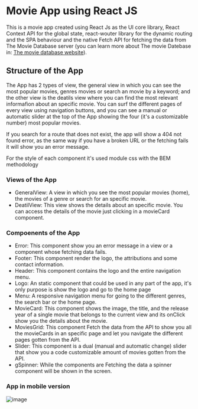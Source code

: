 # Movie App using React JS

This is a movie app created using React Js as the UI core library, React Context API for the global state, react-wouter library for the dynamic routing and the SPA behaviour and the native Fetch API for fetching the data from The Movie Database server (you can learn more about The movie Datebase in: [The movie database website](https://www.themoviedb.org/?language=es)).

## Structure of the App

The App has 2 types of view, the general view in which you can see the most popular movies, genres movies or search an movie by a keyword; and the other view is the deatils view where you can find the most relevant informafion about an specific movie. You can surf the different pages of every view using navigation buttons, and you can see a manual or automatic slider at the top of the App showing the four (it's a customizable number) most popular movies.

If you search for a route that does not exist, the app will show a 404 not found error, as the same way if you have a broken URL or the fetching fails it will show you an error message.

For the style of each component it's used module css with the BEM methodology

### Views of the App

* GeneralView: A view in which you see the most popular movies (home), the movies of a genre or search for an specific movie.
* DeatilView: This view shows the details about an specific movie. You can access the details of the movie just clicking in a movieCard component.

### Compoenents of the App

* Error: This component show you an error message in a view or a component whose fetching data fails.
* Footer: This component render the logo, the attributions and some contact information.
* Header: This component contains the logo and the entire navigation  menu.
* Logo: An static component that could be used in any part of the app, it's only purpose is show the logo and go to the home page
* Menu: A responsive navigation menu for going to the different genres, the search bar or the home page.
* MovieCard: This component shows the image, the title, and the release year of a single movie that belongs to the current view and its onClick show you the details about the movie.
* MoviesGrid: This component Fetch the data from the API to show you all the movieCards in an specific page and let you navigate the different pages gotten from the API.
* Slider: This component is a dual (manual and automatic change) slider that show you a code customizable amount of movies gotten from the API.
* gSpinner: While the components are Fetching the data a spinner component will be shown in the screen.

### App in mobile version

![image](https://user-images.githubusercontent.com/98757236/178884397-64b29c6a-d17c-4c8a-900e-ca4f2fae76bd.png)


